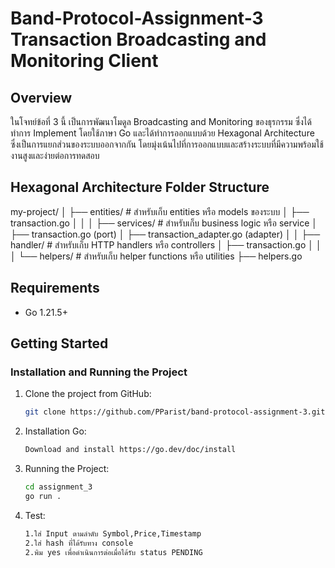# Band-Protocol-Assignment-3 Transaction Broadcasting and Monitoring Client

## Overview
ในโจทย์ข้อที่ 3 นี้ เป็นการพัฒนาโมดูล Broadcasting and Monitoring ของธุรกรรม ซึ่งได้ทำการ Implement โดยใช้ภาษา Go และได้ทำการออกแบบด้วย Hexagonal Architecture ซึ่งเป็นการแยกส่วนของระบบออกจากกัน โดยมุ่งเน้นไปที่การออกแบบและสร้างระบบที่มีความพร้อมใช้งานสูงและง่ายต่อการทดสอบ

## Hexagonal Architecture Folder Structure
my-project/
│
├── entities/ # สำหรับเก็บ entities หรือ models ของระบบ
│ ├── transaction.go
│ 
│ 
│
├── services/ # สำหรับเก็บ business logic หรือ service
│ ├── transaction.go (port)
│ ├── transaction_adapter.go (adapter)
│ 
│
├── handler/ # สำหรับเก็บ HTTP handlers หรือ controllers
│ ├── transaction.go
│ 
│ 
│
└── helpers/ # สำหรับเก็บ helper functions หรือ utilities
  ├── helpers.go


## Requirements
- Go 1.21.5+

## Getting Started
### Installation and Running the Project
1. Clone the project from GitHub:
   ```sh
   git clone https://github.com/PParist/band-protocol-assignment-3.git
2. Installation Go:
   ```sh
   Download and install https://go.dev/doc/install
3. Running the Project:
   ```sh
   cd assignment_3
   go run .
4. Test:
   ```sh
   1.ใส่ Input ตามลำดับ Symbol,Price,Timestamp
   2.ใส่ hash ที่ได้รับทาง console
   2.พิม yes เพื่อดำเนินการต่อเมื่อได้รับ status PENDING


